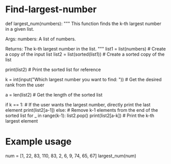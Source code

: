 # Find-largest-number
def largest_num(numbers):
  """
  This function finds the k-th largest number in a given list.

  Args:
    numbers: A list of numbers.

  Returns:
    The k-th largest number in the list.
  """
  list1 = list(numbers)  # Create a copy of the input list
  list2 = list(sorted(list1))  # Create a sorted copy of the list

  print(list2)  # Print the sorted list for reference

  k = int(input("Which largest number you want to find: "))  # Get the desired rank from the user

  a = len(list2)  # Get the length of the sorted list

  if k == 1:
    # If the user wants the largest number, directly print the last element
    print(list2[a-1]) 
  else:
    # Remove k-1 elements from the end of the sorted list
    for _ in range(k-1):
      list2.pop() 
    print(list2[a-k])  # Print the k-th largest element

# Example usage
num = [1, 22, 83, 110, 83, 2, 6, 9, 74, 65, 67]
largest_num(num)
